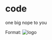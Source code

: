 # code
one big nope to you

Format: ![logo](https://leerlingen.amstelveencollege.nl/data/wcf/WP2/images/logo.gif)
